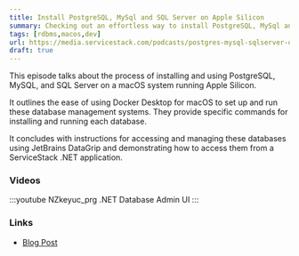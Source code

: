 ```yaml
---
title: Install PostgreSQL, MySql and SQL Server on Apple Silicon
summary: Checking out an effortless way to install PostgreSQL, MySql and SQL Server on macOS running Apple Silicon
tags: [rdbms,macos,dev]
url: https://media.servicestack.com/podcasts/postgres-mysql-sqlserver-on-apple-silicon.mp3
draft: true
---
```


This episode talks about the process of installing and using PostgreSQL, MySQL, and SQL Server 
on a macOS system running Apple Silicon. 

It outlines the ease of using Docker Desktop for macOS to set up and run these database management 
systems. They provide specific commands for installing and running each database. 

It concludes with instructions for accessing and managing these databases using JetBrains DataGrip 
and demonstrating how to access them from a ServiceStack .NET application.

### Videos

:::youtube NZkeyuc_prg
.NET Database Admin UI
:::

### Links

- [Blog Post](/posts/postgres-mysql-sqlserver-on-apple-silicon)
